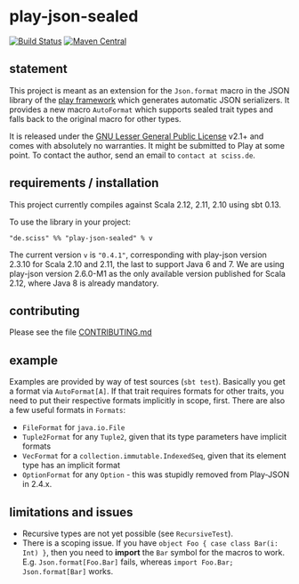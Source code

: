 # play-json-sealed

[![Build Status](https://travis-ci.org/Sciss/play-json-sealed.svg?branch=master)](https://travis-ci.org/Sciss/play-json-sealed)
[![Maven Central](https://maven-badges.herokuapp.com/maven-central/de.sciss/play-json-sealed_2.11/badge.svg)](https://maven-badges.herokuapp.com/maven-central/de.sciss/play-json-sealed_2.11)

## statement

This project is meant as an extension for the `Json.format` macro in the JSON library of the [play framework](https://github.com/mandubian/play-json-alone) which  generates automatic JSON serializers. It provides a new macro `AutoFormat` which supports sealed trait types and falls back to the original macro for other types.

It is released under the [GNU Lesser General Public License](https://raw.github.com/Sciss/play-json-sealed/master/LICENSE) v2.1+ and comes with absolutely no warranties. It might be submitted to Play at some point. To contact the author, send an email to `contact at sciss.de`.

## requirements / installation

This project currently compiles against Scala 2.12, 2.11, 2.10 using sbt 0.13.

To use the library in your project:

    "de.sciss" %% "play-json-sealed" % v

The current version `v` is `"0.4.1"`, corresponding with play-json version 2.3.10 for Scala 2.10 and 2.11, the
last to support Java 6 and 7. We are using play-json version 2.6.0-M1 as the only available version published for Scala 2.12,
where Java 8 is already mandatory.

## contributing

Please see the file [CONTRIBUTING.md](CONTRIBUTING.md)

## example

Examples are provided by way of test sources (`sbt test`). Basically you get a format via `AutoFormat[A]`. If that trait requires formats for other traits, you need to put their respective formats implicitly in scope, first. There are also a few useful formats in `Formats`:

- `FileFormat` for `java.io.File`
- `Tuple2Format` for any `Tuple2`, given that its type parameters have implicit formats
- `VecFormat` for a `collection.immutable.IndexedSeq`, given that its element type has an implicit format
- `OptionFormat` for any `Option` - this was stupidly removed from Play-JSON in 2.4.x.

## limitations and issues

- Recursive types are not yet possible (see `RecursiveTest`).
- There is a scoping issue. If you have `object Foo { case class Bar(i: Int) }`, then you need to __import__ the `Bar` symbol for the macros to work. E.g. `Json.format[Foo.Bar]` fails, whereas `import Foo.Bar; Json.format[Bar]` works.
